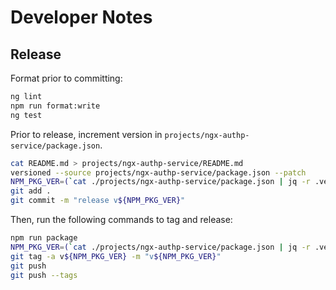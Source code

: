 # Developer Notes

## Release

Format prior to committing:

```bash
ng lint
npm run format:write
ng test
```

Prior to release, increment version in `projects/ngx-authp-service/package.json`.

```bash
cat README.md > projects/ngx-authp-service/README.md
versioned --source projects/ngx-authp-service/package.json --patch
NPM_PKG_VER=(`cat ./projects/ngx-authp-service/package.json | jq -r .version`)
git add .
git commit -m "release v${NPM_PKG_VER}"
```

Then, run the following commands to tag and release:

```bash
npm run package
NPM_PKG_VER=(`cat ./projects/ngx-authp-service/package.json | jq -r .version`)
git tag -a v${NPM_PKG_VER} -m "v${NPM_PKG_VER}"
git push
git push --tags
```
